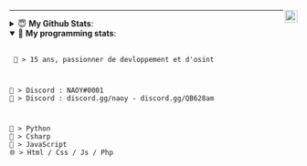 <a href="https://discord.gg/QB628am" target="_blank" rel="nofollow"><img align="right" alt="NTZ Server" width="22px" src="https://www.jing.fm/clipimg/full/243-2438094_discord-svg-chat-transparent-background-discord-logo-transparent.png" /></a>

---
<details>
 <summary> 😇 <b>My Github Stats</b>: </summary>
<br>
<p align = "center">

</p>
</details>

<details open> 
 <summary>🤖 <b>My programming stats</b>: </summary>
<br>

<!--START_SECTION:waka-->
```diff
 💬 > 15 ans, passionner de devloppement et d'osint
```
#
```
🤝 > Discord : NAOY#0001
📌 > Discord : discord.gg/naoy - discord.gg/QB628am
```
#
```
🐍 > Python
🌌 > Csharp
🌟 > JavaScript
🌐 > Html / Css / Js / Php
```

<!--END_SECTION:waka-->
</details>
